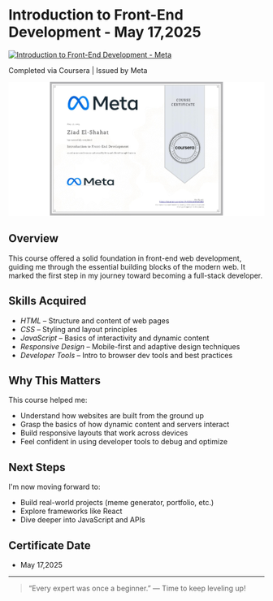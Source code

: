 # Introduction to Front-End Development - May 17,2025

[![Introduction to Front-End Development - Meta](https://img.shields.io/badge/Meta-Front--End%20Development-blue?style=for-the-badge&logo=Meta&logoColor=white)](https://coursera.org/share/aa96f0ee3f63e82f255ed4a3fa007667)

Completed via Coursera | Issued by Meta

![Certificate](./CERTIFICATE_LANDING_PAGE~65NUAKFAKOBD.jpeg)

## Overview

This course offered a solid foundation in front-end web development, guiding me through the essential building blocks of the modern web. It marked the first step in my journey toward becoming a full-stack developer.

## Skills Acquired

- *HTML* – Structure and content of web pages
- *CSS* – Styling and layout principles
- *JavaScript* – Basics of interactivity and dynamic content
- *Responsive Design* – Mobile-first and adaptive design techniques
- *Developer Tools* – Intro to browser dev tools and best practices

## Why This Matters

This course helped me:
- Understand how websites are built from the ground up
- Grasp the basics of how dynamic content and servers interact
- Build responsive layouts that work across devices
- Feel confident in using developer tools to debug and optimize

## Next Steps

I'm now moving forward to:
- Build real-world projects (meme generator, portfolio, etc.)
- Explore frameworks like React
- Dive deeper into JavaScript and APIs

## Certificate Date

- May 17,2025

---

> “Every expert was once a beginner.” — Time to keep leveling up!

